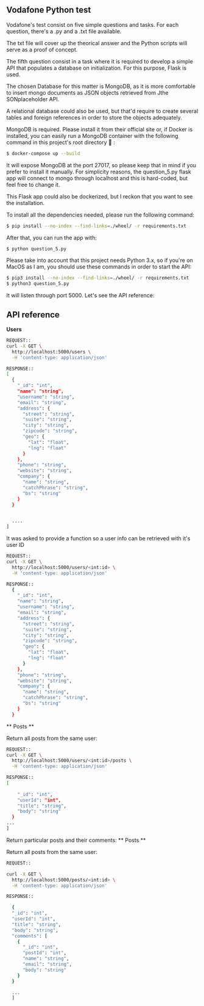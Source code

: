 ## Vodafone Python test

Vodafone's test consist on five simple questions and tasks. For each question, there's a .py and a .txt file available.

The txt file will cover up the theorical answer and the Python scripts will serve as a proof of concept.

The fifth question consist in a task where it is required to develop a simple API that populates a database on initialization. For this purpose, Flask is used.

The chosen Database for this matter is MongoDB, as it is more comfortable to insert mongo documents as JSON objects retrieved from Jthe SONplaceholder API.

A relational database could also be used, but that'd require to create several tables and foreign references in order to store the objects adequately.

MongoDB is required. Please install it from their official site or, if Docker is installed, you can easily run a MongoDB container with the following command in this project's root directory :dancer: :

```sh
$ docker-compose up --build
```

It will expose MongoDB at the port 27017, so please keep that in mind if you prefer to install it manually. For simplicity reasons, the question_5.py flask app will connect to mongo through localhost and this is hard-coded, but feel free to change it.

This Flask app could also be dockerized, but I reckon that you want to see the installation. 

To install all the dependencies needed, please run the following command:

```sh
$ pip install --no-index --find-links=./wheel/ -r requirements.txt
```

After that, you can run the app with:

```sh
$ python question_5.py
```
Please take into account that this project needs Python 3.x, so if you're on MacOS as I am, you should use these commands in order to start the API:

```sh
$ pip3 install --no-index --find-links=./wheel/ -r requirements.txt
$ python3 question_5.py
```


It will listen through port 5000. Let's see the API reference:

## API reference

**Users**

```sh
REQUEST::
curl -X GET \
  http://localhost:5000/users \
  -H 'content-type: application/json'
```
```sh
RESPONSE::
[
  {
    "_id": "int",
    "name": "string",
    "username": "string",
    "email": "string",
    "address": {
      "street": "string",
      "suite": "string",
      "city": "string",
      "zipcode": "string",
      "geo": {
        "lat": "float",
        "lng": "float"
      }
    },
    "phone": "string",
    "website": "string",
    "company": {
      "name": "string",
      "catchPhrase": "string",
      "bs": "string"
    }
  }


  ....
]
```

It was asked to provide a function so a user info can be retrieved with it's user ID

```sh
REQUEST::
curl -X GET \
  http://localhost:5000/users/<int:id> \
  -H 'content-type: application/json'
```
```sh
RESPONSE::
  {
    "_id": "int",
    "name": "string",
    "username": "string",
    "email": "string",
    "address": {
      "street": "string",
      "suite": "string",
      "city": "string",
      "zipcode": "string",
      "geo": {
        "lat": "float",
        "lng": "float"
      }
    },
    "phone": "string",
    "website": "string",
    "company": {
      "name": "string",
      "catchPhrase": "string",
      "bs": "string"
    }
  }
```

** Posts **

Return all posts from the same user:

```sh
REQUEST::
curl -X GET \
  http://localhost:5000/users/<int:id>/posts \
  -H 'content-type: application/json'
```
```sh
RESPONSE::
[
  
    "_id": "int",
    "userId": "int",
    "title": "string",
    "body": "string"
  }
...
]
```

Return particular posts and their comments:
** Posts **

Return all posts from the same user:

```sh
REQUEST::

curl -X GET \
  http://localhost:5000/posts/<int:id> \
  -H 'content-type: application/json'
```
```sh
RESPONSE::

  {
  "_id": "int",
  "userId": "int",
  "title": "string",
  "body": "string",
  "comments": [
    {
      "_id": "int",
      "postId": "int",
      "name": "string",
      "email": "string",
      "body": "string"
    }
  }

  ...
  ]
```


